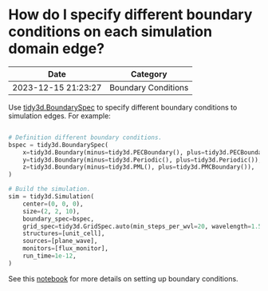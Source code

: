 # How do I specify different boundary conditions on each simulation domain edge?

| Date       | Category    |
|------------|-------------|
| 2023-12-15 21:23:27 | Boundary Conditions |


Use <a target="_blank" rel="noopener" href="https://docs.flexcompute.com/projects/tidy3d/en/latest/api/_autosummary/tidy3d.BoundarySpec.html#tidy3d.BoundarySpec">tidy3d.BoundarySpec</a> to specify different boundary conditions to simulation edges. For example: 

```python

# Definition different boundary conditions.
bspec = tidy3d.BoundarySpec(
    x=tidy3d.Boundary(minus=tidy3d.PECBoundary(), plus=tidy3d.PECBoundary()),
    y=tidy3d.Boundary(minus=tidy3d.Periodic(), plus=tidy3d.Periodic()),
    z=tidy3d.Boundary(minus=tidy3d.PML(), plus=tidy3d.PMCBoundary()),
)

# Build the simulation.
sim = tidy3d.Simulation(
    center=(0, 0, 0),
    size=(2, 2, 10),
    boundary_spec=bspec,
    grid_spec=tidy3d.GridSpec.auto(min_steps_per_wvl=20, wavelength=1.55),
    structures=[unit_cell],
    sources=[plane_wave],
    monitors=[flux_monitor],
    run_time=1e-12,
)

```



See this [notebook](https://www.flexcompute.com/tidy3d/examples/notebooks/BoundaryConditions/) for more details on setting up boundary conditions.